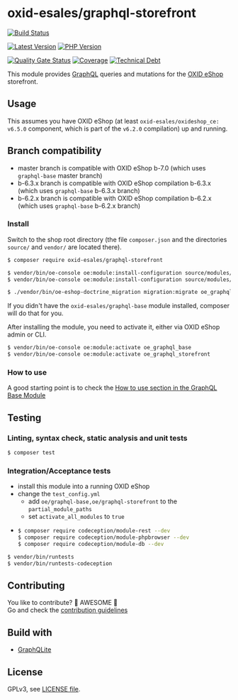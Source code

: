 # oxid-esales/graphql-storefront

[![Build Status](https://img.shields.io/github/workflow/status/OXID-eSales/graphql-storefront-module/CI?logo=github-actions&style=for-the-badge)](https://github.com/OXID-eSales/graphql-storefront-module/actions)

[![Latest Version](https://img.shields.io/packagist/v/OXID-eSales/graphql-storefront?logo=composer&label=latest&include_prereleases&color=orange)](https://packagist.org/packages/oxid-esales/graphql-storefront)
[![PHP Version](https://img.shields.io/packagist/php-v/oxid-esales/graphql-storefront)](https://github.com/oxid-esales/graphql-storefront-module)

[![Quality Gate Status](https://sonarcloud.io/api/project_badges/measure?project=OXID-eSales_graphql-storefront-module&metric=alert_status)](https://sonarcloud.io/dashboard?id=OXID-eSales_graphql-storefront-module)
[![Coverage](https://sonarcloud.io/api/project_badges/measure?project=OXID-eSales_graphql-storefront-module&metric=coverage)](https://sonarcloud.io/dashboard?id=OXID-eSales_graphql-storefront-module)
[![Technical Debt](https://sonarcloud.io/api/project_badges/measure?project=OXID-eSales_graphql-storefront-module&metric=sqale_index)](https://sonarcloud.io/dashboard?id=OXID-eSales_graphql-storefront-module)

This module provides [GraphQL](https://www.graphql.org) queries and mutations for the [OXID eShop](https://www.oxid-esales.com/) storefront.

## Usage

This assumes you have OXID eShop (at least `oxid-esales/oxideshop_ce: v6.5.0` component, which is part of the `v6.2.0` compilation) up and running.

## Branch compatibility

* master branch is compatible with OXID eShop b-7.0 (which uses `graphql-base` master branch)
* b-6.3.x branch is compatible with OXID eShop compilation b-6.3.x (which uses `graphql-base` b-6.3.x branch)
* b-6.2.x branch is compatible with OXID eShop compilation b-6.2.x (which uses `graphql-base` b-6.2.x branch)

### Install

Switch to the shop root directory (the file `composer.json` and the directories `source/` and `vendor/` are located there).

```bash
$ composer require oxid-esales/graphql-storefront

$ vendor/bin/oe-console oe:module:install-configuration source/modules/oe/graphql-base
$ vendor/bin/oe-console oe:module:install-configuration source/modules/oe/graphql-storefront

$ ./vendor/bin/oe-eshop-doctrine_migration migration:migrate oe_graphql_storefront
```

If you didn't have the `oxid-esales/graphql-base` module installed, composer will do that for you.

After installing the module, you need to activate it, either via OXID eShop admin or CLI.

```bash
$ vendor/bin/oe-console oe:module:activate oe_graphql_base
$ vendor/bin/oe-console oe:module:activate oe_graphql_storefront
```

### How to use

A good starting point is to check the [How to use section in the GraphQL Base Module](https://github.com/OXID-eSales/graphql-base-module/#how-to-use)

## Testing

### Linting, syntax check, static analysis and unit tests

```bash
$ composer test
```

### Integration/Acceptance tests

- install this module into a running OXID eShop
- change the `test_config.yml`
  - add `oe/graphql-base,oe/graphql-storefront` to the `partial_module_paths`
  - set `activate_all_modules` to `true`
-
  ```bash
  $ composer require codeception/module-rest --dev
  $ composer require codeception/module-phpbrowser --dev
  $ composer require codeception/module-db --dev
  ```

```bash
$ vendor/bin/runtests
$ vendor/bin/runtests-codeception
```

## Contributing

You like to contribute? 🙌 AWESOME 🙌\
Go and check the [contribution guidelines](CONTRIBUTING.md)

## Build with

- [GraphQLite](https://graphqlite.thecodingmachine.io/)

## License

GPLv3, see [LICENSE file](LICENSE).
